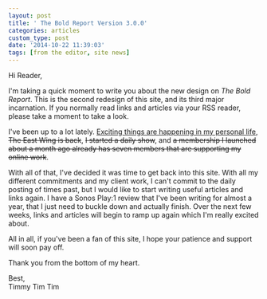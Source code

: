 ```yaml
---
layout: post
title: ' The Bold Report Version 3.0.0'
categories: articles
custom_type: post
date: '2014-10-22 11:39:03'
tags: [from the editor, site news]
---
```

Hi Reader,

I'm taking a quick moment to write you about the new design on *The Bold Report*. This is the second redesign of this site, and its third major incarnation. If you normally read links and articles via your RSS reader, please take a moment to take a look.

I've been up to a lot lately. [Exciting things are happening in my personal life](http://instagram.com/p/saorGTycIO/), ~~The East Wing is back~~, ~~I started a daily show~~, and ~~a membership I launched about a month ago already has seven members that are supporting my online work~~.

With all of that, I've decided it was time to get back into this site. With all my different commitments and my client work, I can't commit to the daily posting of times past, but I would like to start writing useful articles and links again. I have a Sonos Play:1 review that I've been writing for almost a year, that I just need to buckle down and actually finish. Over the next few weeks, links and articles will begin to ramp up again which I'm really excited about.

All in all, if you've been a fan of this site, I hope your patience and support will soon pay off.

Thank you from the bottom of my heart.

Best,   
Timmy Tim Tim
